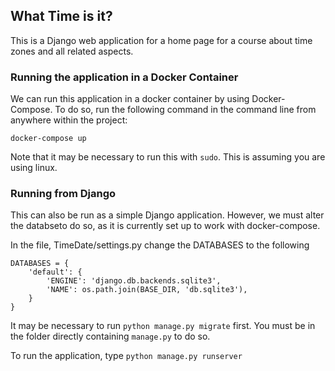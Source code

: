 
## What Time is it?

This is a Django web application for a home page for a course about time zones and all related
aspects.

### Running the application in a Docker Container

We can run this application in a docker container by using Docker-Compose. To do so, run the
following command in the command line from anywhere within the project:

`docker-compose up`

Note that it may be necessary to run this with `sudo`. This is assuming you are using linux.

### Running from Django

This can also be run as a simple Django application. However, we must alter the databseto do so,
as it is currently set up to work with docker-compose.

In the file, TimeDate/settings.py change the DATABASES to the following

~~~~
DATABASES = {
    'default': {
        'ENGINE': 'django.db.backends.sqlite3',
        'NAME': os.path.join(BASE_DIR, 'db.sqlite3'),
    }
}
~~~~

It may be necessary to run `python manage.py migrate` first. You must be in the folder
directly containing `manage.py` to do so.

To run the application, type `python manage.py runserver`